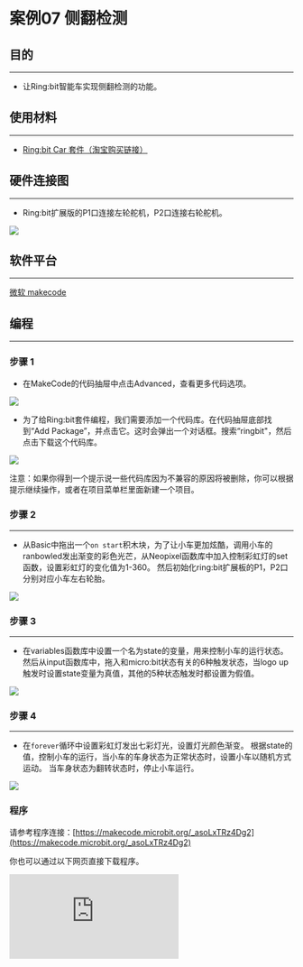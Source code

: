 ﻿---
sidebar_position: 15
sidebar_label: 侧翻检测
---

# 案例07 侧翻检测

## 目的
---

- 让Ring:bit智能车实现侧翻检测的功能。


## 使用材料
---
- [Ring:bit Car 套件（淘宝购买链接）](https://item.taobao.com/item.htm?ft=t&id=608540718403)


## 硬件连接图
---
- Ring:bit扩展版的P1口连接左轮舵机，P2口连接右轮舵机。

![](https://wiki-media-ef.oss-cn-hongkong.aliyuncs.com//images/jBVHea8.png)

## 软件平台
---
[微软 makecode](https://makecode.microbit.org/#)


## 编程
---
### 步骤 1
- 在MakeCode的代码抽屉中点击Advanced，查看更多代码选项。

![](https://wiki-media-ef.oss-cn-hongkong.aliyuncs.com//images/2qCyzQ7.png)

- 为了给Ring:bit套件编程，我们需要添加一个代码库。在代码抽屉底部找到“Add Package”，并点击它。这时会弹出一个对话框。搜索“ringbit"，然后点击下载这个代码库。

![](https://wiki-media-ef.oss-cn-hongkong.aliyuncs.com//images/1Wq2Mov.jpg)

注意：如果你得到一个提示说一些代码库因为不兼容的原因将被删除，你可以根据提示继续操作，或者在项目菜单栏里面新建一个项目。

### 步骤 2
---
- 从Basic中拖出一个`on start`积木块，为了让小车更加炫酷，调用小车的ranbowled发出渐变的彩色光芒，从Neopixel函数库中加入控制彩虹灯的set函数，设置彩虹灯的变化值为1-360。
然后初始化ring:bit扩展板的P1，P2口分别对应小车左右轮胎。


![](https://wiki-media-ef.oss-cn-hongkong.aliyuncs.com//images/ring_bit_car_v2_case_07_01.png)

### 步骤 3
---
- 在variables函数库中设置一个名为state的变量，用来控制小车的运行状态。
然后从input函数库中，拖入和micro:bit状态有关的6种触发状态，当logo up触发时设置state变量为真值，其他的5种状态触发时都设置为假值。

![](https://wiki-media-ef.oss-cn-hongkong.aliyuncs.com//images/ring_bit_car_v2_case_07_02.png)

### 步骤 4
---
- 在`forever`循环中设置彩虹灯发出七彩灯光，设置灯光颜色渐变。
根据state的值，控制小车的运行，当小车的车身状态为正常状态时，设置小车以随机方式运动。
当车身状态为翻转状态时，停止小车运行。



![](https://wiki-media-ef.oss-cn-hongkong.aliyuncs.com//images/ring_bit_car_v2_case_07_03.png)


### 程序

请参考程序连接：[https://makecode.microbit.org/_asoLxTRz4Dg2](https://makecode.microbit.org/_asoLxTRz4Dg2)

你也可以通过以下网页直接下载程序。

<div
    style={{
        position: 'relative',
        paddingBottom: '60%',
        overflow: 'hidden',
    }}
>
    <iframe
        src="https://makecode.microbit.org/_asoLxTRz4Dg2"
        frameborder="0"
        sandbox="allow-popups allow-forms allow-scripts allow-same-origin"
        style={{
            position: 'absolute',
            width: '100%',
            height: '100%',
        }}
    />
</div>
---

## 结论
---

- 小车正常运行，当小车翻倒后，小车停止运动。

![](https://wiki-media-ef.oss-cn-hongkong.aliyuncs.com//images/buZmNej.gif)

## 思考
---

- 能不能借助一些其他的套件的传感器模块，让小车有更出色的发挥？

## 常见问题
---


## 相关阅读
---
